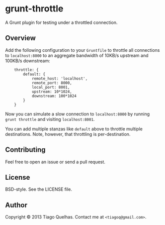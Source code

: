 # grunt-throttle #

A Grunt plugin for testing under a throttled connection.

## Overview

Add the following configuration to your `Gruntfile` to throttle all connections to `localhost:8000` to an aggregate bandwidth of 10KB/s upstream and 100KB/s downstream:

```
    throttle: {
        default: {
            remote_host: 'localhost',
            remote_port: 8000,
            local_port: 8001,
            upstream: 10*1024,
            downstream: 100*1024
        }
    }
```

Now you can simulate a slow connection to `localhost:8000` by running `grunt throttle` and visiting `localhost:8001`.

You can add multiple stanzas like `default` above to throttle multiple destinations. Note, however, that throttling is per-destination.

## Contributing

Feel free to open an issue or send a pull request.

## License

BSD-style. See the LICENSE file.

## Author

Copyright © 2013 Tiago Quelhas. Contact me at `<tiagoq@gmail.com>`.
